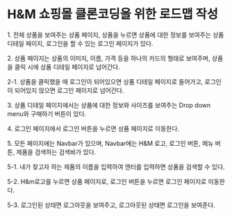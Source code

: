 <h1>H&M 쇼핑몰 클론코딩을 위한 로드맵 작성</h1>
<p>1. 전체 상품을 보여주는 상품 페이지, 상품을 누르면 상품에 대한 정보를 보여주는 상품 디테일 페이지, 로그인을 할 수 있는 로그인 페이지가 있다.</p>
<p>2. 상품 페이지는 상품의 이미지, 이름, 가격 등을 하나의 카드의 형태로 보여주며, 상품을 클릭 시에 상품 디테일 페이지로 넘어간다. </p>
<p>2-1. 상품을 클릭했을 때 로그인이 되어있으면 상품 디테일 페이지로 들어가고, 로그인이 되어있지 않으면 로그인 페이지로 넘어간다.</p>
<p>3. 상품 디테일 페이지에서는 상품에 대한 정보와 사이즈를 보여주는 Drop down menu와 구매하기 버튼이 있다.</p>
<p>4. 로그인 페이지에서 로그인 버튼을 누르면 상품 페이지로 이동한다.</p>
<p>5. 모든 페이지에는 Navbar가 있으며, Navbar에는 H&M 로고, 로그인 버튼, 메뉴 버튼, 제품을 검색하는 검색바가 있다.</p>
<p>5-1. 내가 찾고자 하는 제품의 이름을 입력하여 엔터를 입력하면 상품을 검색할 수 있다.</p>
<p>5-2. H&m로고를 누르면 상품 페이지로, 로그인 버튼을 누르면 로그인 페이지로 이동한다.</p>
<p>5-3. 로그인된 상태면 로그아웃을 보여주고, 로그아웃된 상태면 로그인을 보여준다.</p>
